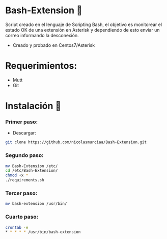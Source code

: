 # Bash-Extension 🚀
Script creado en el lenguaje de Scripting Bash, el objetivo es monitorear el estado OK de una extensión en Asterisk y dependiendo de esto enviar un correo informando la desconexión.

- Creado y probado en Centos7/Asterisk

# Requerimientos:

- Mutt
- Git

# Instalación 🔧

### Primer paso:
- Descargar:
```Bash
git clone https://github.com/nicolasmurciaa/Bash-Extension.git
```
### Segundo paso:
```Bash
mv Bash-Extension /etc/
cd /etc/Bash-Extension/
chmod +x *
./requirements.sh
```
### Tercer paso:
```Bash
mv bash-extension /usr/bin/
```
### Cuarto paso:
```Bash
crontab -e
* * * * * /usr/bin/bash-extension
```






